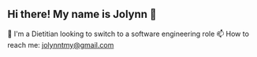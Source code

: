 ## Hi there! My name is Jolynn 👋

🔭 I'm a Dietitian looking to switch to a software engineering role
📫 How to reach me: jolynntmy@gmail.com
